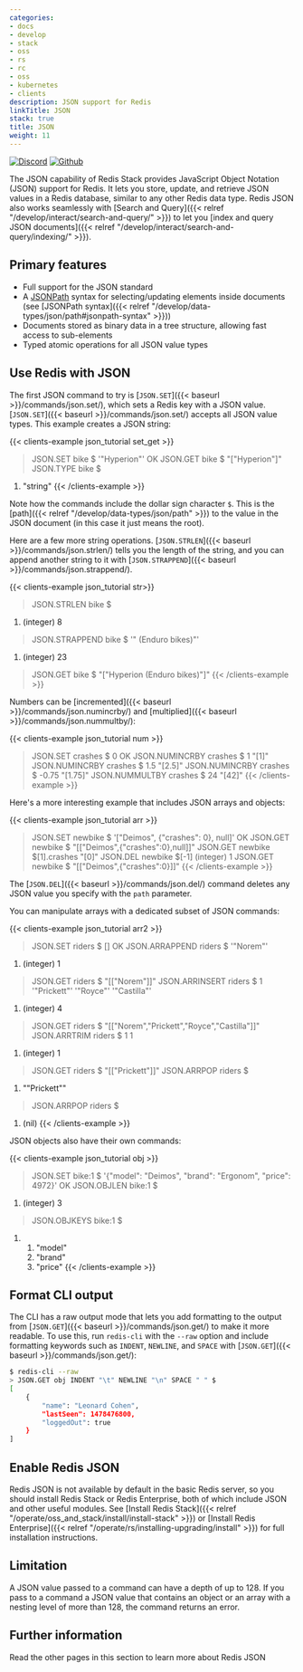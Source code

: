 ```yaml
---
categories:
- docs
- develop
- stack
- oss
- rs
- rc
- oss
- kubernetes
- clients
description: JSON support for Redis
linkTitle: JSON
stack: true
title: JSON
weight: 11
---
```


[![Discord](https://img.shields.io/discord/697882427875393627?style=flat-square)](https://discord.gg/QUkjSsk)
[![Github](https://img.shields.io/static/v1?label=&message=repository&color=5961FF&logo=github)](https://github.com/RedisJSON/RedisJSON/)

The JSON capability of Redis Stack provides JavaScript Object Notation (JSON) support for Redis. It lets you store, update, and retrieve JSON values in a Redis database, similar to any other Redis data type. Redis JSON also works seamlessly with [Search and Query]({{< relref "/develop/interact/search-and-query/" >}}) to let you [index and query JSON documents]({{< relref "/develop/interact/search-and-query/indexing/" >}}).

## Primary features

* Full support for the JSON standard
* A [JSONPath](http://goessner.net/articles/JsonPath/) syntax for selecting/updating elements inside documents (see [JSONPath syntax]({{< relref "/develop/data-types/json/path#jsonpath-syntax" >}}))
* Documents stored as binary data in a tree structure, allowing fast access to sub-elements
* Typed atomic operations for all JSON value types

## Use Redis with JSON

The first JSON command to try is [`JSON.SET`]({{< baseurl >}}/commands/json.set/), which sets a Redis key with a JSON value. [`JSON.SET`]({{< baseurl >}}/commands/json.set/) accepts all JSON value types. This example creates a JSON string:

{{< clients-example json_tutorial set_get >}}
> JSON.SET bike $ '"Hyperion"'
OK
> JSON.GET bike $
"[\"Hyperion\"]"
> JSON.TYPE bike $
1) "string"
{{< /clients-example >}}

Note how the commands include the dollar sign character `$`. This is the [path]({{< relref "/develop/data-types/json/path" >}}) to the value in the JSON document (in this case it just means the root).

Here are a few more string operations. [`JSON.STRLEN`]({{< baseurl >}}/commands/json.strlen/) tells you the length of the string, and you can append another string to it with [`JSON.STRAPPEND`]({{< baseurl >}}/commands/json.strappend/).

{{< clients-example json_tutorial str>}}
> JSON.STRLEN bike $
1) (integer) 8
> JSON.STRAPPEND bike $ '" (Enduro bikes)"'
1) (integer) 23
> JSON.GET bike $
"[\"Hyperion (Enduro bikes)\"]"
{{< /clients-example >}}

Numbers can be [incremented]({{< baseurl >}}/commands/json.numincrby/) and [multiplied]({{< baseurl >}}/commands/json.nummultby/):

{{< clients-example json_tutorial num >}}
> JSON.SET crashes $ 0
OK
> JSON.NUMINCRBY crashes $ 1
"[1]"
> JSON.NUMINCRBY crashes $ 1.5
"[2.5]"
> JSON.NUMINCRBY crashes $ -0.75
"[1.75]"
> JSON.NUMMULTBY crashes $ 24
"[42]"
{{< /clients-example >}}

Here's a more interesting example that includes JSON arrays and objects:

{{< clients-example json_tutorial arr >}}
> JSON.SET newbike $ '["Deimos", {"crashes": 0}, null]'
OK
> JSON.GET newbike $
"[[\"Deimos\",{\"crashes\":0},null]]"
> JSON.GET newbike $[1].crashes
"[0]"
> JSON.DEL newbike $[-1]
(integer) 1
> JSON.GET newbike $
"[[\"Deimos\",{\"crashes\":0}]]"
{{< /clients-example >}}

The [`JSON.DEL`]({{< baseurl >}}/commands/json.del/) command deletes any JSON value you specify with the `path` parameter.

You can manipulate arrays with a dedicated subset of JSON commands:

{{< clients-example json_tutorial arr2 >}}
> JSON.SET riders $ []
OK
> JSON.ARRAPPEND riders $ '"Norem"'
1) (integer) 1
> JSON.GET riders $
"[[\"Norem\"]]"
> JSON.ARRINSERT riders $ 1 '"Prickett"' '"Royce"' '"Castilla"'
1) (integer) 4
> JSON.GET riders $
"[[\"Norem\",\"Prickett\",\"Royce\",\"Castilla\"]]"
> JSON.ARRTRIM riders $ 1 1
1) (integer) 1
> JSON.GET riders $
"[[\"Prickett\"]]"
> JSON.ARRPOP riders $
1) "\"Prickett\""
> JSON.ARRPOP riders $
1) (nil)
{{< /clients-example >}}

JSON objects also have their own commands:

{{< clients-example json_tutorial obj >}}
> JSON.SET bike:1 $ '{"model": "Deimos", "brand": "Ergonom", "price": 4972}'
OK
> JSON.OBJLEN bike:1 $
1) (integer) 3
> JSON.OBJKEYS bike:1 $
1) 1) "model"
   2) "brand"
   3) "price"
{{< /clients-example >}}

## Format CLI output

The CLI has a raw output mode that lets you add formatting to the output from
[`JSON.GET`]({{< baseurl >}}/commands/json.get/) to make
it more readable. To use this, run `redis-cli` with the `--raw` option
and include formatting keywords such as `INDENT`, `NEWLINE`, and `SPACE`
with [`JSON.GET`]({{< baseurl >}}/commands/json.get/):

```bash
$ redis-cli --raw
> JSON.GET obj INDENT "\t" NEWLINE "\n" SPACE " " $
[
	{
		"name": "Leonard Cohen",
		"lastSeen": 1478476800,
		"loggedOut": true
	}
]
```

## Enable Redis JSON

Redis JSON is not available by default in the basic Redis server, so you
should install Redis Stack or Redis Enterprise,
both of which include JSON and other useful modules.
See
[Install Redis Stack]({{< relref "/operate/oss_and_stack/install/install-stack" >}}) or
[Install Redis Enterprise]({{< relref "/operate/rs/installing-upgrading/install" >}})
for full installation instructions.

## Limitation

A JSON value passed to a command can have a depth of up to 128. If you pass to a command a JSON value that contains an object or an array with a nesting level of more than 128, the command returns an error.

## Further information

Read the other pages in this section to learn more about Redis JSON